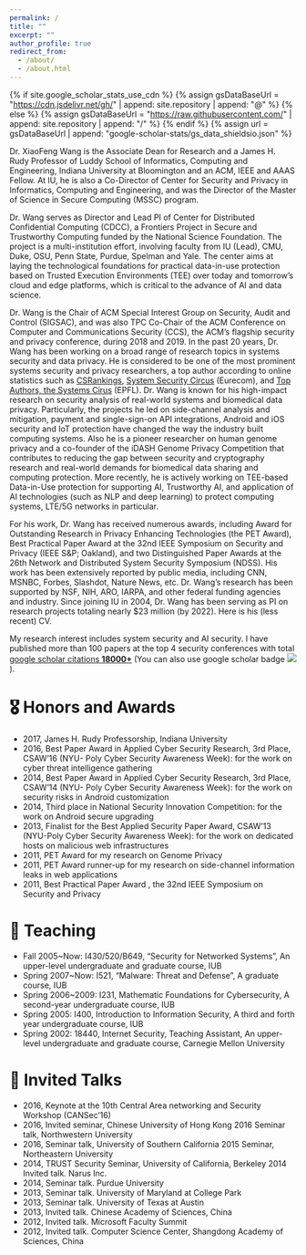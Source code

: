 ```yaml
---
permalink: /
title: ""
excerpt: ""
author_profile: true
redirect_from: 
  - /about/
  - /about.html
---
```


{% if site.google_scholar_stats_use_cdn %}
{% assign gsDataBaseUrl = "https://cdn.jsdelivr.net/gh/" | append: site.repository | append: "@" %}
{% else %}
{% assign gsDataBaseUrl = "https://raw.githubusercontent.com/" | append: site.repository | append: "/" %}
{% endif %}
{% assign url = gsDataBaseUrl | append: "google-scholar-stats/gs_data_shieldsio.json" %}

<span class='anchor' id='about-me'></span>

Dr. XiaoFeng Wang is the Associate Dean for Research and a James H. Rudy Professor of Luddy School of Informatics, Computing and Engineering, Indiana University at Bloomington and an ACM, IEEE and AAAS Fellow. At IU, he is also a Co-Director of Center for Security and Privacy in Informatics, Computing and Engineering, and was the Director of the Master of Science in Secure Computing (MSSC) program.

Dr. Wang serves as Director and Lead PI of Center for Distributed Confidential Computing (CDCC), a Frontiers Project in Secure and Trustworthy Computing funded by the National Science Foundation. The project is a multi-institution effort, involving faculty from IU (Lead), CMU, Duke, OSU, Penn State, Purdue, Spelman and Yale. The center aims at laying the technological foundations for practical data-in-use protection based on Trusted Execution Environments (TEE) over today and tomorrow’s cloud and edge platforms, which is critical to the advance of AI and data science.

Dr. Wang is the Chair of ACM Special Interest Group on Security, Audit and Control (SIGSAC), and was also TPC Co-Chair of the ACM Conference on Computer and Communications Security (CCS), the ACM’s flagship security and privacy conference, during 2018 and 2019. In the past 20 years, Dr. Wang has been working on a broad range of research topics in systems security and data privacy. He is considered to be one of the most prominent systems security and privacy researchers, a top author according to online statistics such as [CSRankings](https://csrankings.org/#/fromyear/2014/toyear/2024/index?sec&us), [System Security Circus](https://www.s3.eurecom.fr/~balzarot/security-circus/authors.html) (Eurecom), and [Top Authors, the Systems Cirus](https://nebelwelt.net/pubstats/top-authors-sys_sec.html) (EPFL). Dr. Wang is known for his high-impact research on security analysis of real-world systems and biomedical data privacy. Particularly, the projects he led on side-channel analysis and mitigation, payment and single-sign-on API integrations, Android and iOS security and IoT protection have changed the way the industry built computing systems. Also he is a pioneer researcher on human genome privacy and a co-founder of the iDASH Genome Privacy Competition that contributes to reducing the gap between security and cryptography research and real-world demands for biomedical data sharing and computing protection. More recently, he is actively working on TEE-based Data-in-Use protection for supporting AI, Trustworthy AI, and application of AI technologies (such as NLP and deep learning) to protect computing systems, LTE/5G networks in particular.

For his work, Dr. Wang has received numerous awards, including Award for Outstanding Research in Privacy Enhancing Technologies (the PET Award), Best Practical Paper Award at the 32nd IEEE Symposium on Security and Privacy (IEEE S&P; Oakland), and two Distinguished Paper Awards at the 26th Network and Distributed System Security Symposium (NDSS). His work has been extensively reported by public media, including CNN, MSNBC, Forbes, Slashdot, Nature News, etc. Dr. Wang’s research has been supported by NSF, NIH, ARO, IARPA, and other federal funding agencies and industry. Since joining IU in 2004, Dr. Wang has been serving as PI on research projects totaling nearly $23 million (by 2022). Here is his (less recent) CV.



My research interest includes system security and AI security. I have published more than 100 papers at the top 4 security conferences with total <a href='https://scholar.google.com/citations?user=pONu-5EAAAAj'>google scholar citations <strong><span id='total_cit'>18000+</span></strong></a> (You can also use google scholar badge <a href='https://scholar.google.com/citations?user=pONu-5EAAAAj'><img src="https://img.shields.io/endpoint?url={{ url | url_encode }}&logo=Google%20Scholar&labelColor=f6f6f6&color=9cf&style=flat&label=citations"></a>).

<!---
# 🔥 News
- *2022.02*: &nbsp;🎉🎉 Lorem ipsum dolor sit amet, consectetur adipiscing elit. Vivamus ornare aliquet ipsum, ac tempus justo dapibus sit amet. 
- *2022.02*: &nbsp;🎉🎉 Lorem ipsum dolor sit amet, consectetur adipiscing elit. Vivamus ornare aliquet ipsum, ac tempus justo dapibus sit amet. 



# 📝 Recent Publications 

<div class='paper-box'><div class='paper-box-image'><div><div class="badge">CVPR 2016</div><img src='images/500x300.png' alt="sym" width="100%"></div></div>
<div class='paper-box-text' markdown="1">

[Deep Residual Learning for Image Recognition](https://openaccess.thecvf.com/content_cvpr_2016/papers/He_Deep_Residual_Learning_CVPR_2016_paper.pdf)

**Kaiming He**, Xiangyu Zhang, Shaoqing Ren, Jian Sun

[**Project**](https://scholar.google.com/citations?view_op=view_citation&hl=zh-CN&user=DhtAFkwAAAAJ&citation_for_view=DhtAFkwAAAAJ:ALROH1vI_8AC) <strong><span class='show_paper_citations' data='DhtAFkwAAAAJ:ALROH1vI_8AC'></span></strong>
- Lorem ipsum dolor sit amet, consectetur adipiscing elit. Vivamus ornare aliquet ipsum, ac tempus justo dapibus sit amet. 
</div>
</div>

- [Lorem ipsum dolor sit amet, consectetur adipiscing elit. Vivamus ornare aliquet ipsum, ac tempus justo dapibus sit amet](https://github.com), A, B, C, **CVPR 2020**
-->

# 🎖 Honors and Awards
- 2017, James H. Rudy Professorship, Indiana University
- 2016, Best Paper Award in Applied Cyber Security Research, 3rd Place, CSAW’16 (NYU- Poly Cyber Security Awareness Week): for the work on cyber threat intelligence gathering
- 2014, Best Paper Award in Applied Cyber Security Research, 3rd Place, CSAW’14 (NYU- Poly Cyber Security Awareness Week): for the work on security risks in Android customization
- 2014, Third place in National Security Innovation Competition: for the work on Android secure upgrading
- 2013, Finalist for the Best Applied Security Paper Award, CSAW’13 (NYU-Poly Cyber Security Awareness Week): for the work on dedicated hosts on malicious web infrastructures
- 2011, PET Award for my research on Genome Privacy
- 2011, PET Award runner-up for my research on side-channel information leaks in web applications
- 2011, Best Practical Paper Award , the 32nd IEEE Symposium on Security and Privacy

# 📖 Teaching
- Fall 2005~Now: I430/520/B649, “Security for Networked Systems”, An upper-level undergraduate and graduate course, IUB
- Spring 2007~Now: I521, “Malware: Threat and Defense”, A graduate course, IUB
- Spring 2006~2009: I231, Mathematic Foundations for Cybersecurity, A second-year undergraduate course, IUB
- Spring 2005: I400, Introduction to Information Security, A third and forth year undergraduate course, IUB
- Spring 2002: 18440, Internet Security, Teaching Assistant, An upper-level undergraduate and graduate course, Carnegie Mellon University

# 💬 Invited Talks
- 2016, Keynote at the 10th Central Area networking and Security Workshop (CANSec’16)
- 2016, Invited seminar, Chinese University of Hong Kong 2016 Seminar talk, Northwestern University
- 2016, Seminar talk, University of Southern California 2015 Seminar, Northeastern University
- 2014, TRUST Security Seminar, University of California, Berkeley 2014 Invited talk. Narus Inc.
- 2014, Seminar talk. Purdue University
- 2013, Seminar talk. University of Maryland at College Park
- 2013, Seminar talk. University of Texas at Austin
- 2013, Invited talk. Chinese Academy of Sciences, China
- 2012, Invited talk. Microsoft Faculty Summit
- 2012, Invited talk. Computer Science Center, Shangdong Academy of Sciences, China

<!---
# 💻 Internships
- *2019.05 - 2020.02*, [Lorem](https://github.com/), China.
-->